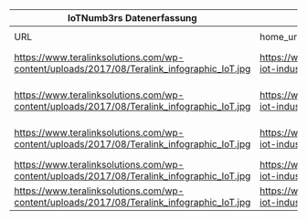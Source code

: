 |IoTNumb3rs Datenerfassung|||||||||||
| ---- | ---- | ---- | ---- | ---- | ---- | ---- | ---- | ---- | ---- | ---- |
||||||||||||
|URL|home_url|filename|device_class|device_count|market_class|market_volume|prognosis_year|publication_year|authorship_class|Dropbox folder|
|https://www.teralinksolutions.com/wp-content/uploads/2017/08/Teralink_infographic_IoT.jpg|https://www.teralinksolutions.com/infographic-iot-industrial-internet-bigger-todays-china/|file1_Teralink_infographic_IoT.jpg|||Global spending on Iot|6.56E+11|2014|2017|Company (Blog)|Pattoho/20181127-1806|
|https://www.teralinksolutions.com/wp-content/uploads/2017/08/Teralink_infographic_IoT.jpg|https://www.teralinksolutions.com/infographic-iot-industrial-internet-bigger-todays-china/|file1_Teralink_infographic_IoT.jpg|||Global spending on Iot|1.7E+12|2020|||Pattoho/20181127-1806|
|https://www.teralinksolutions.com/wp-content/uploads/2017/08/Teralink_infographic_IoT.jpg|https://www.teralinksolutions.com/infographic-iot-industrial-internet-bigger-todays-china/|file1_Teralink_infographic_IoT.jpg|||Global spending on Iot|6E+13|2030|||Pattoho/20181127-1806|
|https://www.teralinksolutions.com/wp-content/uploads/2017/08/Teralink_infographic_IoT.jpg|https://www.teralinksolutions.com/infographic-iot-industrial-internet-bigger-todays-china/|file1_Teralink_infographic_IoT.jpg|device|15000000000|||2016|||Pattoho/20181127-1806|
|https://www.teralinksolutions.com/wp-content/uploads/2017/08/Teralink_infographic_IoT.jpg|https://www.teralinksolutions.com/infographic-iot-industrial-internet-bigger-todays-china/|file1_Teralink_infographic_IoT.jpg|device|50000000000|||2020|||Pattoho/20181127-1806|
